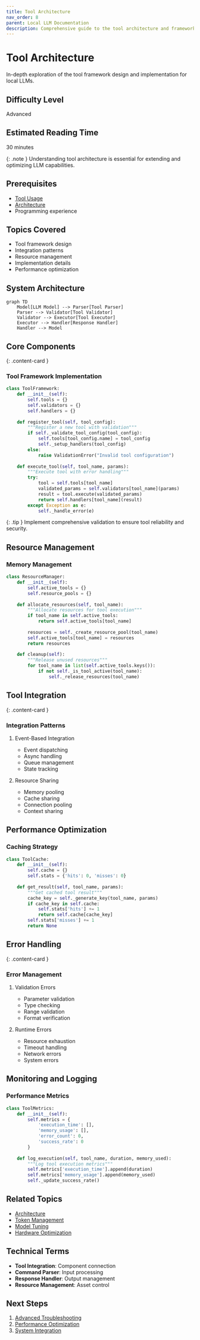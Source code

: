 ```yaml
---
title: Tool Architecture
nav_order: 8
parent: Local LLM Documentation
description: Comprehensive guide to the tool architecture and framework design for local LLMs
---
```


# Tool Architecture

In-depth exploration of the tool framework design and implementation for local LLMs.

## Difficulty Level
Advanced

## Estimated Reading Time
30 minutes

{: .note }
Understanding tool architecture is essential for extending and optimizing LLM capabilities.

## Prerequisites
- [Tool Usage](../quick-start/tool-usage.md)
- [Architecture](architecture.md)
- Programming experience

## Topics Covered
- Tool framework design
- Integration patterns
- Resource management
- Implementation details
- Performance optimization

## System Architecture

```mermaid
graph TD
    Model[LLM Model] --> Parser[Tool Parser]
    Parser --> Validator[Tool Validator]
    Validator --> Executor[Tool Executor]
    Executor --> Handler[Response Handler]
    Handler --> Model
```

## Core Components

{: .content-card }
### Tool Framework Implementation
```python
class ToolFramework:
    def __init__(self):
        self.tools = {}
        self.validators = {}
        self.handlers = {}
        
    def register_tool(self, tool_config):
        """Register a new tool with validation"""
        if self._validate_tool_config(tool_config):
            self.tools[tool_config.name] = tool_config
            self._setup_handlers(tool_config)
        else:
            raise ValidationError("Invalid tool configuration")
            
    def execute_tool(self, tool_name, params):
        """Execute tool with error handling"""
        try:
            tool = self.tools[tool_name]
            validated_params = self.validators[tool_name](params)
            result = tool.execute(validated_params)
            return self.handlers[tool_name](result)
        except Exception as e:
            self._handle_error(e)
```

{: .tip }
Implement comprehensive validation to ensure tool reliability and security.

## Resource Management

### Memory Management
```python
class ResourceManager:
    def __init__(self):
        self.active_tools = {}
        self.resource_pools = {}
        
    def allocate_resources(self, tool_name):
        """Allocate resources for tool execution"""
        if tool_name in self.active_tools:
            return self.active_tools[tool_name]
        
        resources = self._create_resource_pool(tool_name)
        self.active_tools[tool_name] = resources
        return resources
        
    def cleanup(self):
        """Release unused resources"""
        for tool_name in list(self.active_tools.keys()):
            if not self._is_tool_active(tool_name):
                self._release_resources(tool_name)
```

## Tool Integration

{: .content-card }
### Integration Patterns
1. Event-Based Integration
   - Event dispatching
   - Async handling
   - Queue management
   - State tracking

2. Resource Sharing
   - Memory pooling
   - Cache sharing
   - Connection pooling
   - Context sharing

## Performance Optimization

### Caching Strategy
```python
class ToolCache:
    def __init__(self):
        self.cache = {}
        self.stats = {'hits': 0, 'misses': 0}
        
    def get_result(self, tool_name, params):
        """Get cached tool result"""
        cache_key = self._generate_key(tool_name, params)
        if cache_key in self.cache:
            self.stats['hits'] += 1
            return self.cache[cache_key]
        self.stats['misses'] += 1
        return None
```

## Error Handling

{: .content-card }
### Error Management
1. Validation Errors
   - Parameter validation
   - Type checking
   - Range validation
   - Format verification

2. Runtime Errors
   - Resource exhaustion
   - Timeout handling
   - Network errors
   - System errors

## Monitoring and Logging

### Performance Metrics
```python
class ToolMetrics:
    def __init__(self):
        self.metrics = {
            'execution_time': [],
            'memory_usage': [],
            'error_count': 0,
            'success_rate': 0
        }
    
    def log_execution(self, tool_name, duration, memory_used):
        """Log tool execution metrics"""
        self.metrics['execution_time'].append(duration)
        self.metrics['memory_usage'].append(memory_used)
        self._update_success_rate()
```

## Related Topics
- [Architecture](architecture.md)
- [Token Management](token-management.md)
- [Model Tuning](model-tuning.md)
- [Hardware Optimization](hardware-optimization.md)

## Technical Terms
- **Tool Integration**: Component connection
- **Command Parser**: Input processing
- **Response Handler**: Output management
- **Resource Management**: Asset control

## Next Steps
1. [Advanced Troubleshooting](advanced-troubleshooting.md)
2. [Performance Optimization](hardware-optimization.md)
3. [System Integration](architecture.md)